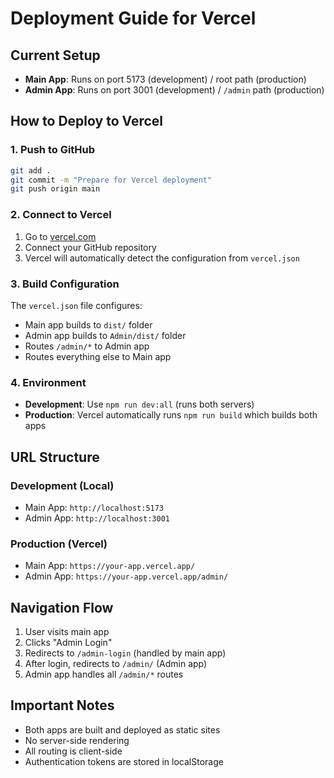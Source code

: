 # Deployment Guide for Vercel

## Current Setup
- **Main App**: Runs on port 5173 (development) / root path (production)
- **Admin App**: Runs on port 3001 (development) / `/admin` path (production)

## How to Deploy to Vercel

### 1. Push to GitHub
```bash
git add .
git commit -m "Prepare for Vercel deployment"
git push origin main
```

### 2. Connect to Vercel
1. Go to [vercel.com](https://vercel.com)
2. Connect your GitHub repository
3. Vercel will automatically detect the configuration from `vercel.json`

### 3. Build Configuration
The `vercel.json` file configures:
- Main app builds to `dist/` folder
- Admin app builds to `Admin/dist/` folder
- Routes `/admin/*` to Admin app
- Routes everything else to Main app

### 4. Environment
- **Development**: Use `npm run dev:all` (runs both servers)
- **Production**: Vercel automatically runs `npm run build` which builds both apps

## URL Structure

### Development (Local)
- Main App: `http://localhost:5173`
- Admin App: `http://localhost:3001`

### Production (Vercel)
- Main App: `https://your-app.vercel.app/`
- Admin App: `https://your-app.vercel.app/admin/`

## Navigation Flow
1. User visits main app
2. Clicks "Admin Login"
3. Redirects to `/admin-login` (handled by main app)
4. After login, redirects to `/admin/` (Admin app)
5. Admin app handles all `/admin/*` routes

## Important Notes
- Both apps are built and deployed as static sites
- No server-side rendering
- All routing is client-side
- Authentication tokens are stored in localStorage
